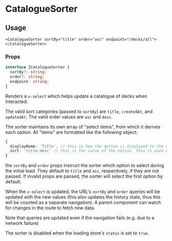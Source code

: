 # CatalogueSorter

## Usage

```vue
<CatalogueSorter sortBy="title" order="asc" endpoint="/decks/all"></CatalogueSorter>
```

### Props

```typescript
interface ICatalogueSorter {
  sortBy?: string;
  order?: string;
  endpoint: string;
}
```

Renders a `v-select` which helps update a catalogue of decks when interacted.

The valid sort categories (passed to `sortBy`) are `title`, `createdAt`, and `updatedAt`. The valid order values are `asc` and `desc`.

The sorter maintains its own array of "select items", from which it derives each option. All "items" are formatted like the following object:

```typescript
{
  displayName: 'Title', // this is how the option is displayed to the user
  sort: 'title-desc' // this is the value of the option. This is used by <v-select> to maintain the currently selected option. The formatting for this is {sortCategory}-{order} (all letters are lowercased)
}
```

the `sortBy` and `order` props instruct the sorter which option to select during the initial load. They default to `title` and `asc`, respectively, if they are not passed. If invalid props are passed, the sorter will select the first option by default.

When the `v-select` is updated, the URL's `sortBy` and `order` queries will be updated with the new values (this also updates the history state, thus this will be counted as a separate navigation). A parent component can watch for changes in the route to fetch new data.

Note that queries are updated even if the navigation fails (e.g. due to a network failure)

The sorter is disabled when the loading store's `status` is set to `true`.
